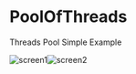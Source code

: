# PoolOfThreads
Threads Pool Simple Example

![screen1](https://user-images.githubusercontent.com/15318984/34935082-ab48d320-fa02-11e7-8853-f9e77b14b0a1.png)![screen2](https://user-images.githubusercontent.com/15318984/34935109-c5b06818-fa02-11e7-9692-12bea6eef4e8.png)
